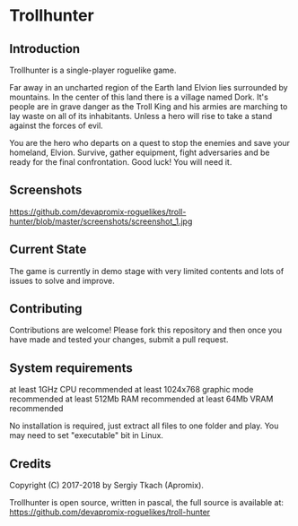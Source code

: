 # Trollhunter

## Introduction
Trollhunter is a single-player roguelike game.

Far away in an uncharted region of the Earth land Elvion lies surrounded by mountains. In the center of this land there is a village named Dork. It's people are in grave danger as the Troll King and his armies are marching to lay waste on all of its inhabitants. Unless a hero will rise to take a stand against the forces of evil.

You are the hero who departs on a quest to stop the enemies and save your homeland, Elvion. Survive, gather equipment, fight adversaries and be ready for the final confrontation. Good luck! You will need it.

## Screenshots
https://github.com/devapromix-roguelikes/troll-hunter/blob/master/screenshots/screenshot_1.jpg

## Current State
The game is currently in demo stage with very limited contents and lots of issues to solve and improve.

## Contributing
Contributions are welcome! Please fork this repository and then once you have made and tested your changes, submit a pull request.

## System requirements

at least 1GHz CPU recommended
at least 1024x768 graphic mode recommended
at least 512Mb RAM recommended
at least 64Mb VRAM recommended

No installation is required, just extract all files to one folder and play.
You may need to set "executable" bit in Linux.

## Credits
Copyright (C) 2017-2018 by Sergiy Tkach (Apromix).

Trollhunter is open source, written in pascal, the full source is available at:
https://github.com/devapromix-roguelikes/troll-hunter